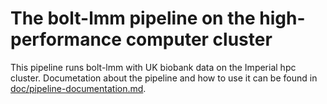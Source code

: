 # The bolt-lmm pipeline on the high-performance computer cluster

This pipeline runs bolt-lmm with UK biobank data on the Imperial hpc
cluster. Documetation about the pipeline and how to use it can be
found in [doc/pipeline-documentation.md](doc/pipeline-documentation.md).
